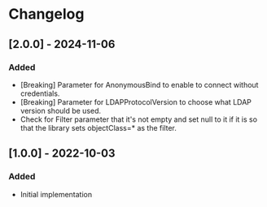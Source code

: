 # Changelog

## [2.0.0] - 2024-11-06
### Added
- [Breaking] Parameter for AnonymousBind to enable to connect without credentials.
- [Breaking] Parameter for LDAPProtocolVersion to choose what LDAP version should be used.
- Check for Filter parameter that it's not empty and set null to it if it is so that the library sets objectClass=* as the filter.

## [1.0.0] - 2022-10-03
### Added
- Initial implementation
